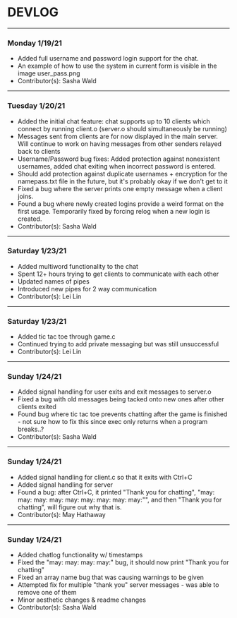 # DEVLOG

---

### Monday 1/19/21

- Added full username and password login support for the chat.
- An example of how to use the system in current form is visible in the image user_pass.png
- Contributor(s): Sasha Wald

---

### Tuesday 1/20/21

- Added the initial chat feature: chat supports up to 10 clients which connect by running client.o (server.o should simultaneously be running)
- Messages sent from clients are for now displayed in the main server. Will continue to work on having messages from other senders relayed back to clients
- Username/Password bug fixes: Added protection against nonexistent usernames, added chat exiting when incorrect password is entered.
- Should add protection against duplicate usernames + encryption for the namepass.txt file in the future, but it's probably okay if we don't get to it
- Fixed a bug where the server prints one empty message when a client joins.
- Found a bug where newly created logins provide a weird format on the first usage. Temporarily fixed by forcing relog when a new login is created.
- Contributor(s): Sasha Wald

---

### Saturday 1/23/21
- Added multiword functionality to the chat
- Spent 12+ hours trying to get clients to communicate with each other
- Updated names of pipes
- Introduced new pipes for 2 way communication
- Contributor(s): Lei Lin

---

### Saturday 1/23/21
- Added tic tac toe through game.c
- Continued trying to add private messaging but was still unsuccessful
- Contributor(s): Lei Lin

---

### Sunday 1/24/21
- Added signal handling for user exits and exit messages to server.o
- Fixed a bug with old messages being tacked onto new ones after other clients exited
- Found bug where tic tac toe prevents chatting after the game is finished - not sure how to fix this since exec only returns when a program breaks..?
- Contributor(s): Sasha Wald

---

### Sunday 1/24/21
- Added signal handling for client.c so that it exits with Ctrl+C
- Added signal handling for server
- Found a bug: after Ctrl+C, it printed "Thank you for chatting", "may: may: may: may: may: may: may: may: may:"", and then "Thank you for chatting", will figure out why that is.
- Contributor(s): May Hathaway

---

### Sunday 1/24/21
- Added chatlog functionality w/ timestamps
- Fixed the "may: may: may: may:" bug, it should now print "Thank you for chatting"
- Fixed an array name bug that was causing warnings to be given
- Attempted fix for multiple "thank you" server messages - was able to remove one of them
- Minor aesthetic changes & readme changes
- Contributor(s): Sasha Wald
